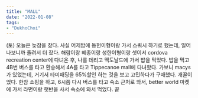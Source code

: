 ```yaml
---
title: "MALL"
date: "2022-01-08"
tags:
- "DukhoChoi"
---
```

(토) 오늘은 늦잠을 잤다. 사실 어제밤에 동헌이형이랑 가서 스쿼시 하기로 했는데, 일어나보니까 졸려서 더 잤다. 해람이랑 혜종이랑 성한이형이랑 셋이서 cordova recreation center에 다녀온 후, 나를 데리고 맥도날드에 가서 밥을 먹었다. 밥을 먹고 4B번 버스를 타고 환승해서 4A를 타고 Tippecanoe mall에 다녀왔다. 가보니 macys가 있었는데, 거기서 타미패딩을 65%할인 하는 것을 보고 고민하다가 구매했다. 개꿀이었다. 한참 쇼핑을 하고, 6시쯤 다시 버스를 타고 숙소 근처로 와서, better world 마켓에 가서 라면이랑 햇반을 사서 숙소에 와서 먹었다. 끝